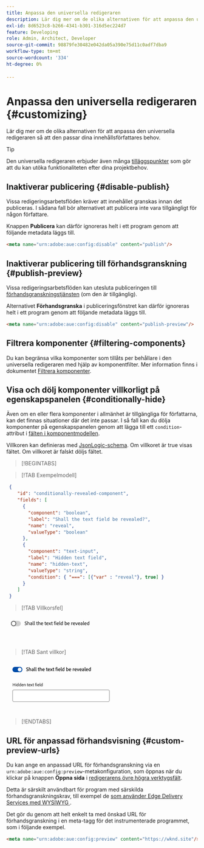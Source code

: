 ```yaml
---
title: Anpassa den universella redigeraren
description: Lär dig mer om de olika alternativen för att anpassa den universella redigeraren så att den passar dina innehållsförfattares behov.
exl-id: 8d6523c8-b266-4341-b301-316d5ec224d7
feature: Developing
role: Admin, Architect, Developer
source-git-commit: 98879fe30482e042da05a390e75d11c0adf7dba9
workflow-type: tm+mt
source-wordcount: '334'
ht-degree: 0%

---
```



# Anpassa den universella redigeraren {#customizing}

Lär dig mer om de olika alternativen för att anpassa den universella redigeraren så att den passar dina innehållsförfattares behov.

>[!TIP]
>
>Den universella redigeraren erbjuder även många [tilläggspunkter](/help/implementing/universal-editor/extending.md) som gör att du kan utöka funktionaliteten efter dina projektbehov.

## Inaktiverar publicering {#disable-publish}

Vissa redigeringsarbetsflöden kräver att innehållet granskas innan det publiceras. I sådana fall bör alternativet att publicera inte vara tillgängligt för någon författare.

Knappen **Publicera** kan därför ignoreras helt i ett program genom att följande metadata läggs till.

```html
<meta name="urn:adobe:aue:config:disable" content="publish"/>
```

## Inaktiverar publicering till förhandsgranskning {#publish-preview}

Vissa redigeringsarbetsflöden kan utesluta publiceringen till [förhandsgranskningstjänsten](/help/sites-cloud/authoring/sites-console/previewing-content.md) (om den är tillgänglig).

Alternativet **Förhandsgranska** i publiceringsfönstret kan därför ignoreras helt i ett program genom att följande metadata läggs till.

```html
<meta name="urn:adobe:aue:config:disable" content="publish-preview"/>
```

## Filtrera komponenter {#filtering-components}

Du kan begränsa vilka komponenter som tillåts per behållare i den universella redigeraren med hjälp av komponentfilter. Mer information finns i dokumentet [Filtrera komponenter](/help/implementing/universal-editor/filtering.md).

## Visa och dölj komponenter villkorligt på egenskapspanelen {#conditionally-hide}

Även om en eller flera komponenter i allmänhet är tillgängliga för författarna, kan det finnas situationer där det inte passar. I så fall kan du dölja komponenter på egenskapspanelen genom att lägga till ett `condition`-attribut i [fälten i komponentmodellen](/help/implementing/universal-editor/field-types.md#fields).

Villkoren kan definieras med [JsonLogic-schema](https://jsonlogic.com/). Om villkoret är true visas fältet. Om villkoret är falskt döljs fältet.

>[!BEGINTABS]

>[!TAB Exempelmodell]

```json
 {
    "id": "conditionally-revealed-component",
    "fields": [
      {
        "component": "boolean",
        "label": "Shall the text field be revealed?",
        "name": "reveal",
        "valueType": "boolean"
      },
      {
        "component": "text-input",
        "label": "Hidden text field",
        "name": "hidden-text",
        "valueType": "string",
        "condition": { "===": [{"var" : "reveal"}, true] }
      }
    ]
 }
```

>[!TAB Villkorsfel]

![Dolt textfält](assets/hidden.png)

>[!TAB Sant villkor]

![Visar textfält](assets/shown.png)

>[!ENDTABS]

## URL för anpassad förhandsvisning {#custom-preview-urls}

Du kan ange en anpassad URL för förhandsgranskning via en `urn:adobe:aue:config:preview`-metakonfiguration, som öppnas när du klickar på knappen **Öppna sida** i [redigerarens övre högra verktygsfält](/help/sites-cloud/authoring/universal-editor/navigation.md#universal-editor-toolbar).

Detta är särskilt användbart för program med särskilda förhandsgranskningskrav, till exempel de [som använder Edge Delivery Services med WYSIWYG ](/help/edge/wysiwyg-authoring/authoring.md).

Det gör du genom att helt enkelt ta med önskad URL för förhandsgranskning i en meta-tagg för det instrumenterade programmet, som i följande exempel.

```html
<meta name="urn:adobe:aue:config:preview" content="https://wknd.site"/>
```
